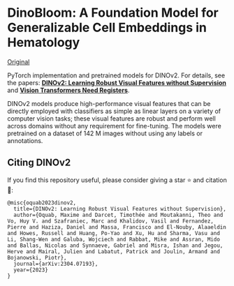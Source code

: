 # DinoBloom: A Foundation Model for Generalizable Cell Embeddings in Hematology

[Original](https://arxiv.org/abs/2304.07193)

PyTorch implementation and pretrained models for DINOv2. For details, see the papers: **[DINOv2: Learning Robust Visual Features without Supervision](https://arxiv.org/abs/2304.07193)** and **[Vision Transformers Need Registers](https://arxiv.org/abs/2309.16588)**.

DINOv2 models produce high-performance visual features that can be directly employed with classifiers as simple as linear layers on a variety of computer vision tasks; these visual features are robust and perform well across domains without any requirement for fine-tuning. The models were pretrained on a dataset of 142 M images without using any labels or annotations.



## Citing DINOv2

If you find this repository useful, please consider giving a star :star: and citation :t-rex::

```
@misc{oquab2023dinov2,
  title={DINOv2: Learning Robust Visual Features without Supervision},
  author={Oquab, Maxime and Darcet, Timothée and Moutakanni, Theo and Vo, Huy V. and Szafraniec, Marc and Khalidov, Vasil and Fernandez, Pierre and Haziza, Daniel and Massa, Francisco and El-Nouby, Alaaeldin and Howes, Russell and Huang, Po-Yao and Xu, Hu and Sharma, Vasu and Li, Shang-Wen and Galuba, Wojciech and Rabbat, Mike and Assran, Mido and Ballas, Nicolas and Synnaeve, Gabriel and Misra, Ishan and Jegou, Herve and Mairal, Julien and Labatut, Patrick and Joulin, Armand and Bojanowski, Piotr},
  journal={arXiv:2304.07193},
  year={2023}
}
```
